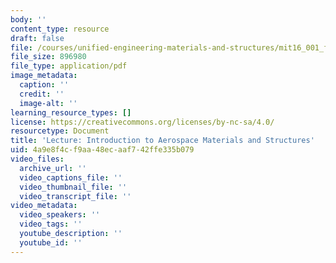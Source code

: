 ```yaml
---
body: ''
content_type: resource
draft: false
file: /courses/unified-engineering-materials-and-structures/mit16_001_f21_lec01.pdf
file_size: 896980
file_type: application/pdf
image_metadata:
  caption: ''
  credit: ''
  image-alt: ''
learning_resource_types: []
license: https://creativecommons.org/licenses/by-nc-sa/4.0/
resourcetype: Document
title: 'Lecture: Introduction to Aerospace Materials and Structures'
uid: 4a9e8f4c-f9aa-48ec-aaf7-42ffe335b079
video_files:
  archive_url: ''
  video_captions_file: ''
  video_thumbnail_file: ''
  video_transcript_file: ''
video_metadata:
  video_speakers: ''
  video_tags: ''
  youtube_description: ''
  youtube_id: ''
---
```

